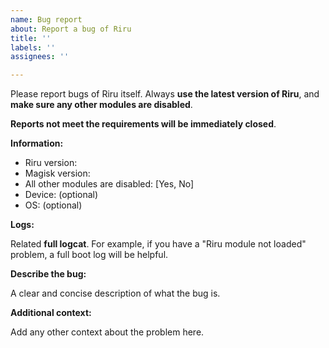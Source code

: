 ```yaml
---
name: Bug report
about: Report a bug of Riru
title: ''
labels: ''
assignees: ''

---
```


Please report bugs of Riru itself. Always **use the latest version of Riru**, and **make sure any other modules are disabled**.

**Reports not meet the requirements will be immediately closed**.

**Information:**

- Riru version: 
- Magisk version: 
- All other modules are disabled: [Yes, No]
- Device: (optional)
- OS: (optional)

**Logs:**

Related **full logcat**. For example, if you have a "Riru module not loaded" problem, a full boot log will be helpful.

**Describe the bug:**

A clear and concise description of what the bug is.

**Additional context:**

Add any other context about the problem here.
